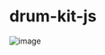 # drum-kit-js


![image](https://user-images.githubusercontent.com/87377535/199696894-a22f5253-18a3-4381-b086-9eaa37210646.png)
